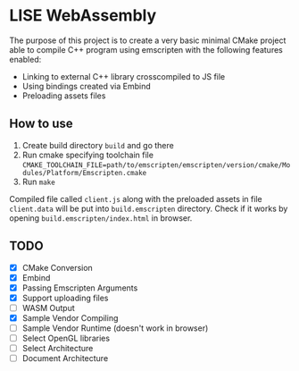 # LISE WebAssembly 

The purpose of this project is to create a very basic minimal CMake project able to compile C++ program using emscripten with the following features enabled:
* Linking to external C++ library crosscompiled to JS file
* Using bindings created via Embind
* Preloading assets files

## How to use
1. Create build directory ```build``` and go there
2. Run cmake specifying toolchain file ```CMAKE_TOOLCHAIN_FILE=path/to/emscripten/emscripten/version/cmake/Modules/Platform/Emscripten.cmake```
3. Run ```make```

Compiled file called ```client.js``` along with the preloaded assets in file ```client.data``` will be put into ```build.emscripten``` directory. Check if it works by opening ```build.emscripten/index.html``` in browser.

## TODO

- [x] CMake Conversion 
- [x] Embind
- [x] Passing Emscripten Arguments 
- [x] Support uploading files
- [ ] WASM Output 
- [x] Sample Vendor Compiling
- [ ] Sample Vendor Runtime (doesn't work in browser) 
- [ ] Select OpenGL libraries
- [ ] Select Architecture
- [ ] Document Architecture

